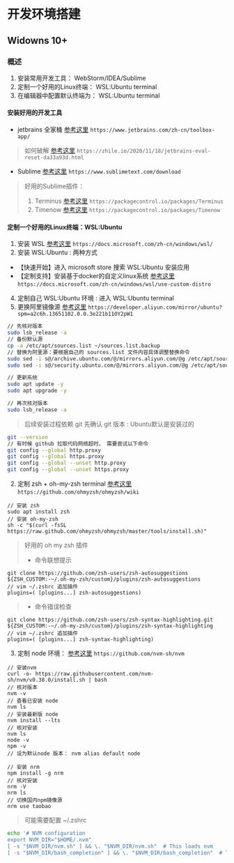 # 开发环境搭建
## Widowns 10+

### 概述
1. 安装常用开发工具： WebStorm/IDEA/Sublime
2. 定制一个好用的Linux终端： WSL:Ubuntu terminal
3. 在编辑器中配置默认终端为： WSL:Ubuntu terminal

#### 安装好用的开发工具
- jetbrains 全家桶 [参考这里](https://www.jetbrains.com/zh-cn/toolbox-app/) `https://www.jetbrains.com/zh-cn/toolbox-app/`
> 如何破解 [参考这里](https://zhile.io/2020/11/18/jetbrains-eval-reset-da33a93d.html) `https://zhile.io/2020/11/18/jetbrains-eval-reset-da33a93d.html`
- Sublime [参考这里](https://www.sublimetext.com/download) `https://www.sublimetext.com/download`
> 好用的Sublime插件： 
> 1. Terminus [参考这里](https://packagecontrol.io/packages/Terminus) `https://packagecontrol.io/packages/Terminus`
> 2. Timenow [参考这里](https://packagecontrol.io/packages/Timenow) `https://packagecontrol.io/packages/Timenow`

#### 定制一个好用的Linux终端：WSL:Ubuntu
1. 安装 WSL [参考这里](https://docs.microsoft.com/zh-cn/windows/wsl/) `https://docs.microsoft.com/zh-cn/windows/wsl/`
2. 安装 WSL:Ubuntu : 两种方式
  - 【快速开始】进入 microsoft store 搜索 WSL:Ubuntu 安装应用
  - 【定制支持】安装基于docker的自定义linux系统 [参考这里](https://docs.microsoft.com/zh-cn/windows/wsl/use-custom-distro) `https://docs.microsoft.com/zh-cn/windows/wsl/use-custom-distro`
4. 定制自己 WSL:Ubuntu 环境 : 进入 WSL:Ubuntu terminal
  1. 更换阿里镜像源 [参考这里](https://developer.aliyun.com/mirror/ubuntu?spm=a2c6h.13651102.0.0.3e221b11OY2pW1) `https://developer.aliyun.com/mirror/ubuntu?spm=a2c6h.13651102.0.0.3e221b11OY2pW1`
  ```bash
  // 先核对版本
  sudo lsb_release -a
  // 备份默认源
  cp -a /etc/apt/sources.list ~/sources.list.backup
  // 替换为阿里源：要根据自己的 sources.list 文件内容具体调整替换命令
  sudo sed -i s@/archive.ubuntu.com/@/mirrors.aliyun.com/@g /etc/apt/sources.list
  sudo sed -i s@/security.ubuntu.com/@/mirrors.aliyun.com/@g /etc/apt/sources.list
  
  // 更新系统
  sudo apt update -y
  sudo apt upgrade -y
  
  // 再次核对版本
  sudo lsb_release -a
  ```
  > 后续安装过程依赖 git 先确认 git 版本 : Ubuntu默认是安装过的
  ```bash
  git --version
  // 有时候 github 拉取代码网络超时， 需要尝试以下命令
  git config --global http.proxy
  git config --global https.proxy
  git config --global --unset http.proxy
  git config --global --unset https.proxy
  ```
  2. 定制 zsh + oh-my-zsh terminal [参考这里](https://github.com/ohmyzsh/ohmyzsh/wiki) `https://github.com/ohmyzsh/ohmyzsh/wiki`
  ```
  // 安装 zsh
  sudo apt install zsh
  // 安装 oh-my-zsh
  sh -c "$(curl -fsSL https://raw.github.com/ohmyzsh/ohmyzsh/master/tools/install.sh)"
  ```
  > 好用的 oh my zsh 插件
  > - 命令联想提示
  ```
  git clone https://github.com/zsh-users/zsh-autosuggestions ${ZSH_CUSTOM:-~/.oh-my-zsh/custom}/plugins/zsh-autosuggestions
  // vim ~/.zshrc 追加插件
  plugins=( [plugins...] zsh-autosuggestions)
  ```
  > - 命令错误检查
  ```
  git clone https://github.com/zsh-users/zsh-syntax-highlighting.git ${ZSH_CUSTOM:-~/.oh-my-zsh/custom}/plugins/zsh-syntax-highlighting
  // vim ~/.zshrc 追加插件
  plugins=( [plugins...] zsh-syntax-highlighting)
  ```
  3. 定制 node 环境： [参考这里](https://github.com/nvm-sh/nvm) `https://github.com/nvm-sh/nvm`
  ```
  // 安装nvm
  curl -o- https://raw.githubusercontent.com/nvm-sh/nvm/v0.38.0/install.sh | bash
  // 核对版本
  nvm -v
  // 查看已安装 node
  nvm ls
  // 安装最新版 node
  nvm install --lts
  // 核对安装
  nvm ls
  node -v
  npm -v
  // 设为默认node 版本： nvm alias default node
  
  // 安装 nrm
  npm install -g nrm
  // 核对安装
  nrm -V
  nrm ls
  // 切换国内npm镜像源
  nrm use taobao
  ```
  > 可能需要配置 ~/.zshrc
  ```bash
  echo '# NVM configuration
  export NVM_DIR="$HOME/.nvm"
  [ -s "$NVM_DIR/nvm.sh" ] && \. "$NVM_DIR/nvm.sh"  # This loads nvm
  [ -s "$NVM_DIR/bash_completion" ] && \. "$NVM_DIR/bash_completion"  # This loads nvm bash_completion' >> ~/.zshrc
  ```
